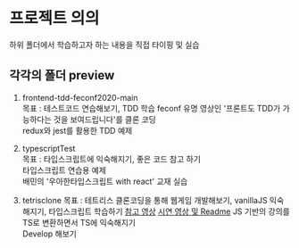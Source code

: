 # 프로젝트 의의

하위 폴더에서 학습하고자 하는 내용을 직접 타이핑 및 실습

## 각각의 폴더 preview

1. frontend-tdd-feconf2020-main  
   목표 : 테스트코드 연습해보기, TDD 학습
   feconf 유명 영상인 '프론트도 TDD가 가능하다는 것을 보여드립니다'를 클론 코딩  
   redux와 jest를 활용한 TDD 예제

2. typescriptTest  
    목표 : 타입스크립트에 익숙해지기, 좋은 코드 참고 하기  
   타입스크립트 연습용 예제  
   배민의 '우아한타입스크립트 with react' 교재 실습

3. tetrisclone
   목표 : 테트리스 클론코딩을 통해 웹게임 개발해보기, vanillaJS 익숙해지기, 타입스크립트 학습하기
   [참고 영상](https://www.youtube.com/watch?v=_xGETajBA98)
   [시연 영상 및 Readme](https://github.com/suhong99/StudyRepo/blob/main/tetrisclone/README.md) 
   JS 기반의 강의를 TS로 변환하면서 TS에 익숙해지기  
   Develop 해보기

